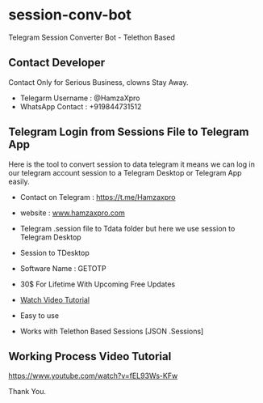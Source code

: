# session-conv-bot
Telegram Session Converter Bot - Telethon Based 

## Contact Developer 

Contact Only for Serious Business, clowns Stay Away.

- Telegarm Username : @HamzaXpro
- WhatsApp Contact : +919844731512



## Telegram Login from Sessions File to Telegram App

Here is the tool to convert session to data telegram it means we can log in our telegram account session to a Telegram Desktop or Telegram App easily.

- Contact on Telegram : https://t.me/Hamzaxpro
- website : www.hamzaxpro.com

- Telegram .session file to  Tdata folder but here we use session to Telegram Desktop

- Session to TDesktop

- Software Name : GETOTP
- 30$ For Lifetime With Upcoming Free Updates
- [Watch Video Tutorial](https://www.youtube.com/watch?v=fEL93Ws-KFw)
- Easy to use 
- Works with Telethon Based Sessions [JSON .Sessions]


## Working Process Video Tutorial

https://www.youtube.com/watch?v=fEL93Ws-KFw

Thank You.
